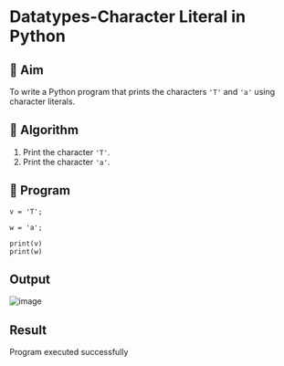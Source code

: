 # Datatypes-Character Literal in Python

## 🎯 Aim
To write a Python program that prints the characters `'T'` and `'a'` using character literals.

## 🧠 Algorithm
1. Print the character `'T'`.
2. Print the character `'a'`.

## 🧾 Program
```
v = 'T';
 
w = 'a';
 
print(v)
print(w)
```
## Output
![image](https://github.com/user-attachments/assets/d491f769-a04b-43d1-b15c-f2c8d9b2e379)

## Result
Program executed successfully
